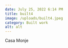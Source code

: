 ```yaml
---
date: July 25, 2022 6:14 PM
title: built4
image: /uploads/built4.jpeg
category: Built work
alt: alt
---
```

Casa Monje